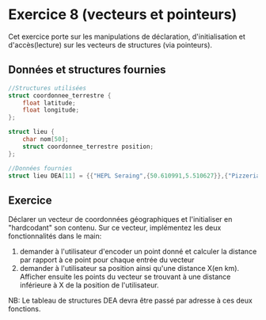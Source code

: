 # Exercice 8 (vecteurs et pointeurs)

Cet exercice porte sur les manipulations de déclaration, d'initialisation et d'accès(lecture) sur les vecteurs de structures (via pointeurs).

## Données et structures fournies

```c
//Structures utilisées
struct coordonnee_terrestre {
    float latitude;
    float longitude;
};

struct lieu {
    char nom[50];
    struct coordonnee_terrestre position;
};

//Données fournies
struct lieu DEA[11] = {{"HEPL Seraing",{50.610991,5.510627}},{"Pizzeria da Pepe",{50.612087,5.512236}},{"Le Kiwi",{50.609908,5.513781}},{"Internat",{50.613128,5.507708}},{"HEPL Jemeppe",{50.619317,5.515327}},{"Le Montesquieu",{50.618888,5.515349}},{"Acacia",{50.614504,5.509126}},{"CMI",{50.614974,5.513954}},{"EP Seraing",{50.614177,5.507302}},{"Poste Seraing",{50.610957,5.513493}},{"Maison de la Formation",{50.611876,5.512946}}};
```
 
## Exercice

Déclarer un vecteur de coordonnées géographiques et l'initialiser en "hardcodant" son contenu.
Sur ce vecteur, implémentez les deux  fonctionnalités dans le main:

1. demander à l'utilisateur d'encoder un point donné et calculer la distance par rapport à ce point pour chaque entrée du vecteur
2. demander à l'utilisateur sa position ainsi qu'une distance X(en km). Afficher ensuite les points du vecteur se trouvant à une distance
inférieure à X de la position de l'utilisateur.

NB: Le tableau de structures DEA devra être passé par adresse à ces deux fonctions.
